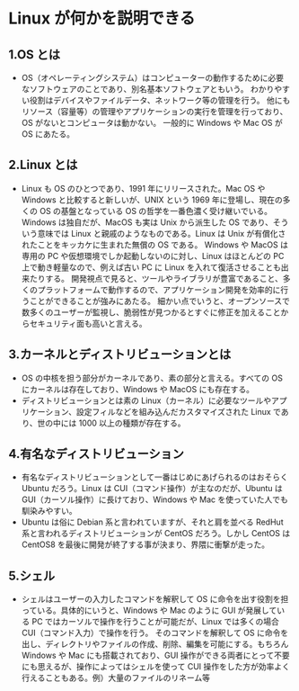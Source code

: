 # Linux が何かを説明できる

## 1.OS とは

- OS（オペレーティングシステム）はコンピューターの動作するために必要なソフトウェアのことであり、別名基本ソフトウェアともいう。
  わかりやすい役割はデバイスやファイルデータ、ネットワーク等の管理を行う。
  他にもリソース（容量等）の管理やアプリケーションの実行を管理を行っており、OS がないとコンピュータは動かない。
  一般的に Windows や Mac OS が OS にあたる。

## 2.Linux とは

- Linux も OS のひとつであり、1991 年にリリースされた。Mac OS や Windows と比較すると新しいが、UNIX という 1969 年に登場し、現在の多くの OS の基盤となっている OS の哲学を一番色濃く受け継いでいる。
  Windows は独自だが、MacOS も実は Unix から派生した OS であり、そういう意味では Linux と親戚のようなものである。Linux は Unix が有償化されたことをキッカケに生まれた無償の OS である。
  Windows や MacOS は専用の PC や仮想環境でしか起動しないのに対し、Linux はほとんどの PC 上で動き軽量なので、例えば古い PC に Linux を入れて復活させることも出来たりする。
  開発視点で見ると、ツールやライブラリが豊富であること、多くのプラットフォームで動作するので、アプリケーション開発を効率的に行うことができることが強みにあたる。
  細かい点でいうと、オープンソースで数多くのユーザーが監視し、脆弱性が見つかるとすぐに修正を加えることからセキュリティ面も高いと言える。

## 3.カーネルとディストリビューションとは

- OS の中核を担う部分がカーネルであり、素の部分と言える。すべての OS にカーネルは存在しており、Windows や MacOS にも存在する。
- ディストリビューションとは素の Linux（カーネル）に必要なツールやアプリケーション、設定フィルなどを組み込んだカスタマイズされた Linux であり、世の中には 1000 以上の種類が存在する。

## 4.有名なディストリビューション

- 有名なディストリビューションとして一番はじめにあげられるのはおそらく Ubuntu だろう。Linux は CUI（コマンド操作）が主なのだが、Ubuntu は GUI（カーソル操作）に長けており、Windows や Mac を使っていた人でも馴染みやすい。
- Ubuntu は俗に Debian 系と言われていますが、それと肩を並べる RedHut 系と言われるディストリビューションが CentOS だろう。しかし CentOS は CentOS8 を最後に開発が終了する事が決まり、界隈に衝撃が走った。

## 5.シェル

- シェルはユーザーの入力したコマンドを解釈して OS に命令を出す役割を担っている。具体的にいうと、Windows や Mac のように GUI が発展している PC ではカーソルで操作を行うことが可能だが、Linux では多くの場合 CUI（コマンド入力）で操作を行う。
  そのコマンドを解釈して OS に命令を出し、ディレクトリやファイルの作成、削除、編集を可能にする。もちろん Windows や Mac にも搭載されており、GUI 操作ができる両者にとって不要にも思えるが、操作によってはシェルを使って CUI 操作をした方が効率よく行えることもある。例）大量のファイルのリネーム等
